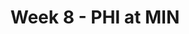 ---
layout: game
title: Week 8 - PHI at MIN
season: 2007
game_id: 2007_08_PHI_MIN
away_team: PHI
home_team: MIN
---
